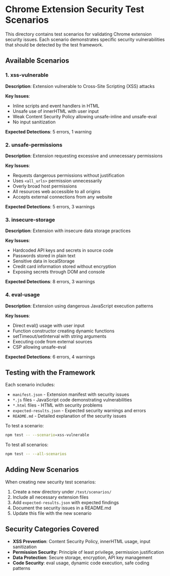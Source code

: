 # Chrome Extension Security Test Scenarios

This directory contains test scenarios for validating Chrome extension security issues. Each scenario demonstrates specific security vulnerabilities that should be detected by the test framework.

## Available Scenarios

### 1. xss-vulnerable
**Description**: Extension vulnerable to Cross-Site Scripting (XSS) attacks

**Key Issues**:
- Inline scripts and event handlers in HTML
- Unsafe use of innerHTML with user input
- Weak Content Security Policy allowing unsafe-inline and unsafe-eval
- No input sanitization

**Expected Detections**: 5 errors, 1 warning

### 2. unsafe-permissions
**Description**: Extension requesting excessive and unnecessary permissions

**Key Issues**:
- Requests dangerous permissions without justification
- Uses `<all_urls>` permission unnecessarily
- Overly broad host permissions
- All resources web accessible to all origins
- Accepts external connections from any website

**Expected Detections**: 5 errors, 3 warnings

### 3. insecure-storage
**Description**: Extension with insecure data storage practices

**Key Issues**:
- Hardcoded API keys and secrets in source code
- Passwords stored in plain text
- Sensitive data in localStorage
- Credit card information stored without encryption
- Exposing secrets through DOM and console

**Expected Detections**: 8 errors, 3 warnings

### 4. eval-usage
**Description**: Extension using dangerous JavaScript execution patterns

**Key Issues**:
- Direct eval() usage with user input
- Function constructor creating dynamic functions
- setTimeout/setInterval with string arguments
- Executing code from external sources
- CSP allowing unsafe-eval

**Expected Detections**: 6 errors, 4 warnings

## Testing with the Framework

Each scenario includes:
- `manifest.json` - Extension manifest with security issues
- `*.js` files - JavaScript code demonstrating vulnerabilities
- `*.html` files - HTML with security problems
- `expected-results.json` - Expected security warnings and errors
- `README.md` - Detailed explanation of the security issues

To test a scenario:
```bash
npm test -- --scenario=xss-vulnerable
```

To test all scenarios:
```bash
npm test -- --all-scenarios
```

## Adding New Scenarios

When creating new security test scenarios:

1. Create a new directory under `/test/scenarios/`
2. Include all necessary extension files
3. Add `expected-results.json` with expected findings
4. Document the security issues in a README.md
5. Update this file with the new scenario

## Security Categories Covered

- **XSS Prevention**: Content Security Policy, innerHTML usage, input sanitization
- **Permission Security**: Principle of least privilege, permission justification
- **Data Protection**: Secure storage, encryption, API key management
- **Code Security**: eval usage, dynamic code execution, safe coding patterns